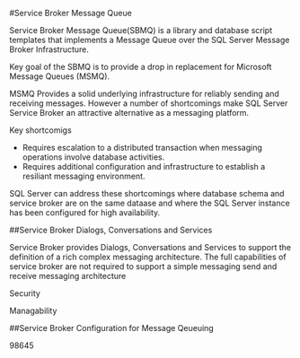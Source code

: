 #Service Broker Message Queue

Service Broker Message Queue(SBMQ) is a library and database script templates that implements a Message Queue over the SQL Server Message Broker Infrastructure.

Key goal of the SBMQ is to provide a drop in replacement for Microsoft Message Queues (MSMQ).

MSMQ Provides a solid underlying infrastructure for reliably sending and receiving messages.  However a number of shortcomings make SQL Server Service Broker an attractive alternative as a messaging platform.   

Key shortcomigs
 - Requires escalation to a distributed transaction when messaging operations involve database activities.
 - Requires additional configuration and infrastructure to establish a resiliant messaging environment.

SQL Server can address these shortcomings where database schema and service broker are on the same dataase and where the SQL Server instance has been configured for high availability.


##Service Broker Dialogs, Conversations and Services

Service Broker provides Dialogs, Conversations and Services to support the definition of a rich complex messaging architecture.  The full capabilities of service broker are not required to support a simple messaging send and receive messaging architecture


Security

Managability

##Service Broker Configuration for Message Qeueuing

98645